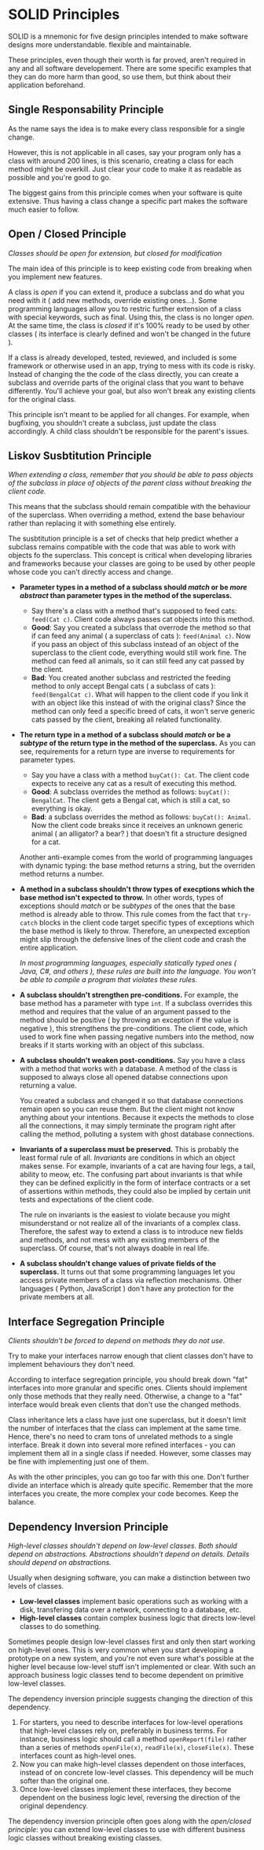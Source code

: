 # SOLID Principles

SOLID is a mnemonic for five design principles intended to make software designs more understandable. flexible and maintainable.

These principles, even though their worth is far proved, aren't required in any and all software developement. There are some specific examples that they can do more harm than good, so use them, but think about their application beforehand.

## Single Responsability Principle

As the name says the idea is to make every class responsible for a single change.

However, this is not applicable in all cases, say your program only has a class with around 200 lines, is this scenario, creating a class for each method might be overkill. Just clear your code to make it as readable as possible and you're good to go.

The biggest gains from this principle comes when your software is quite extensive. Thus having a class change a specific part makes the software much easier to follow.

## Open / Closed Principle

_Classes should be open for extension, but closed for modification_

The main idea of this principle is to keep existing code from breaking when you implement new features.

A class is _open_ if you can extend it, produce a subclass and do what you need with it ( add new methods, override existing ones...). Some programming languages allow you to restric further extension of a class with special keywords, such as final. Using this, the class is no longer _open_. At the same time, the class is _closed_ if it's 100% ready to be used by other classes ( its interface is clearly defined and won't be changed in the future ).

If a class is already developed, tested, reviewed, and included is some framework or otherwise used in an app, trying to mess with its code is risky. Instead of changing the the code of the class directly, you can create a subclass and override parts of the original class that you want to behave differently. You'll achieve your goal, but also won't break any existing clients for the original class.

This principle isn't meant to be applied for all changes. For example, when bugfixing, you shouldn't create a subclass, just update the class accordingly. A child class shouldn't be responsible for the parent's issues.

## Liskov Susbtitution Principle

_When extending a class, remember that you should be able to pass objects of the subclass in place of objects of the parent class without breaking the client code._

This means that the subclass should remain compatible with the behaviour of the superclass. When overriding a method, extend the base behaviour rather than replacing it with something else entirely.

The susbtitution principle is a set of checks that help predict whether a subclass remains compatible with the code that was able to work with objects fo the superclass. This concept is critical when developing libraries and frameworks because your classes are going to be used by other people whose code you can't directly access and change.

-   **Parameter types in a method of a subclass should _match_ or be _more abstract_ than parameter types in the method of the superclass.**

    -   Say there's a class with a method that's supposed to feed cats: `feed(Cat c)`. Client code always passes cat objects into this method.
    -   **Good**: Say you created a subclass that overrode the method so that if can feed any animal ( a superclass of cats ): `feed(Animal c)`. Now if you pass an object of this subclass instead of an object of the superclass to the client code, everything would still work fine. The method can feed all animals, so it can still feed any cat passed by the client.
    -   **Bad**: You created another subclass and restricted the feeding method to only accept Bengal cats ( a subclass of cats ): `feed(BengalCat c)`. What will happen to the client code if you link it with an object like this instead of with the original class? Since the method can only feed a specific breed of cats, it won't serve generic cats passed by the client, breaking all related functionality.

-   **The return type in a method of a subclass should _match_ or be a _subtype_ of the return type in the method of the superclass.** As you can see, requirements for a return type are inverse to requirements for parameter types.

    -   Say you have a class with a method `buyCat(): Cat`. The client code expects to receive any cat as a result of executing this method.
    -   **Good**: A subclass overrides the method as follows: `buyCat(): BengalCat`. The client gets a Bengal cat, which is still a cat, so everything is okay.
    -   **Bad**: a subclass overrides the method as follows: `buyCat(): Animal`. Now the client code breaks since it receives an unknown generic animal ( an alligator? a bear? ) that doesn't fit a structure designed for a cat.

    Another anti-example comes from the world of programming languages with dynamic typing: the base method returns a string, but the overriden method returns a number.

-   **A method in a subclass shouldn't throw types of execptions which the base method isn't expected to throw.** In other words, types of exceptions should _match_ or be _subtypes_ of the ones that the base method is already able to throw. This rule comes from the fact that `try-catch` blocks in the client code target specific types of exceptions which the base method is likely to throw. Therefore, an unexpected exception might slip through the defensive lines of the client code and crash the entire application.

    _In most programming languages, especially statically typed ones ( Java, C#, and others ), these rules are built into the language. You won't be able to compile a program that violates these rules._

-   **A subclass shouldn't strengthen pre-conditions.** For example, the base method has a parameter with type `int`. If a subclass overrides this method and requires that the value of an argument passed to the method should be positive ( by throwing an exception if the value is negative ), this strengthens the pre-conditions. The client code, which used to work fine when passing negative numbers into the method, now breaks if it starts working with an object of this subclass.

-   **A subclass shouldn't weaken post-conditions.** Say you have a class with a method that works with a database. A method of the class is supposed to always close all opened databse connections upon returning a value.

    You created a subclass and changed it so that database connections remain open so you can reuse them. But the client might not know anything about your intentions. Because it expects the methods to close all the connections, it may simply terminate the program right after calling the method, polluting a system with ghost database connections.

-   **Invariants of a superclass must be preserved.** This is probably the least formal rule of all. _Invariants_ are conditions in which an object makes sense. For example, invariants of a cat are having four legs, a tail, ability to meow, etc. The confusing part about invariants is that while they can be defined explicitly in the form of interface contracts or a set of assertions within methods, they could also be implied by certain unit tests and expectations of the client code.

    The rule on invariants is the easiest to violate because you might misunderstand or not realize all of the invariants of a complex class. Therefore, the safest way to extend a class is to introduce new fields and methods, and not mess with any existing members of the superclass. Of course, that's not always doable in real life.

-   **A subclass shouldn't change values of private fields of the superclass.** It turns out that some programming languages let you access private members of a class via reflection mechanisms. Other languages ( Python, JavaScript ) don't have any protection for the private members at all.

## Interface Segregation Principle

_Clients shouldn't be forced to depend on methods they do not use._

Try to make your interfaces narrow enough that client classes don't have to implement behaviours they don't need.

According to interface segregation principle, you should break down "fat" interfaces into more granular and specific ones. Clients should implement only those methods that they really need. Otherwise, a change to a "fat" interface would break even clients that don't use the changed methods.

Class inheritance lets a class have just one superclass, but it doesn't limit the number of interfaces that the class can implement at the same time. Hence, there's no need to cram tons of unrelated methods to a single interface. Break it down into several more refined interfaces - you can implement them all in a single class if needed. However, some classes may be fine with implementing just one of them.

As with the other principles, you can go too far with this one. Don't further divide an interface which is already quite specific. Remember that the more interfaces you create, the more complex your code becomes. Keep the balance.

## Dependency Inversion Principle

_High-level classes shouldn't depend on low-level classes. Both should depend on abstractions. Abstractions shouldn't depend on details. Details should depend on abstractions._

Usually when designing software, you can make a distinction between two levels of classes.

-   **Low-level classes** implement basic operations such as working with a disk, transfering data over a network, connecting to a database, etc.
-   **High-level classes** contain complex business logic that directs low-level classes to do something.

Sometimes people design low-level classes first and only then start working on high-level ones. This is very common when you start developing a prototype on a new system, and you're not even sure what's possible at the higher level because low-level stuff isn't implemented or clear. With such an approach business logic classes tend to become dependent on primitive low-level classes.

The dependency inversion principle suggests changing the direction of this dependency.

1. For starters, you need to describe interfaces for low-level operations that high-level classes rely on, preferably in business terms. For instance, business logic should call a method `openReport(file)` rather than a series of methods `openFile(x)`, `readFile(x)`, `closeFile(x)`. These interfaces count as high-level ones.
2. Now you can make high-level classes dependent on those interfaces, instead of on concrete low-level classes. This dependency will be much softer than the original one.
3. Once low-level classes implement these interfaces, they become dependent on the business logic level, reversing the direction of the original dependency.

The dependency inversion principle often goes along with the _open/closed principle_: you can extend low-level classes to use with different business logic classes without breaking existing classes.
